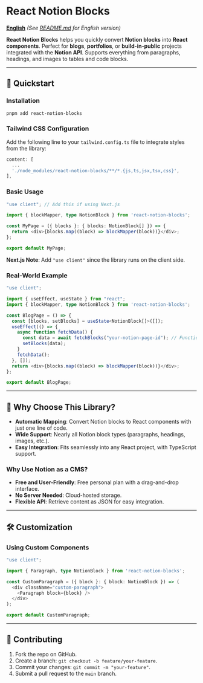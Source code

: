 # React Notion Blocks

**[English](#)** *(See [README.md](README.md) for English version)*

**React Notion Blocks** helps you quickly convert **Notion blocks** into **React components**. Perfect for **blogs**, **portfolios**, or **build-in-public** projects integrated with the **Notion API**. Supports everything from paragraphs, headings, and images to tables and code blocks.

---

## 🚀 Quickstart

### Installation
```bash
pnpm add react-notion-blocks
```

### Tailwind CSS Configuration
Add the following line to your `tailwind.config.ts` file to integrate styles from the library:

```typescript
content: [
  ...
  './node_modules/react-notion-blocks/**/*.{js,ts,jsx,tsx,css}',
],
```

### Basic Usage
```typescript
"use client"; // Add this if using Next.js

import { blockMapper, type NotionBlock } from 'react-notion-blocks';

const MyPage = ({ blocks }: { blocks: NotionBlock[] }) => {
  return <div>{blocks.map((block) => blockMapper(block))}</div>;
};

export default MyPage;
```

**Next.js Note**: Add `"use client"` since the library runs on the client side.

### Real-World Example
```typescript
"use client";

import { useEffect, useState } from "react";
import { blockMapper, type NotionBlock } from 'react-notion-blocks';

const BlogPage = () => {
  const [blocks, setBlocks] = useState<NotionBlock[]>([]);
  useEffect(() => {
    async function fetchData() {
      const data = await fetchBlocks("your-notion-page-id"); // Function to call Notion API
      setBlocks(data);
    }
    fetchData();
  }, []);
  return <div>{blocks.map((block) => blockMapper(block))}</div>;
};

export default BlogPage;
```

---

## 🌟 Why Choose This Library?

- **Automatic Mapping**: Convert Notion blocks to React components with just one line of code.
- **Wide Support**: Nearly all Notion block types (paragraphs, headings, images, etc.).
- **Easy Integration**: Fits seamlessly into any React project, with TypeScript support.

### Why Use Notion as a CMS?
- **Free and User-Friendly**: Free personal plan with a drag-and-drop interface.
- **No Server Needed**: Cloud-hosted storage.
- **Flexible API**: Retrieve content as JSON for easy integration.

---

## 🛠️ Customization

### Using Custom Components
```typescript
"use client";

import { Paragraph, type NotionBlock } from 'react-notion-blocks';

const CustomParagraph = ({ block }: { block: NotionBlock }) => (
  <div className="custom-paragraph">
    <Paragraph block={block} />
  </div>
);

export default CustomParagraph;
```

---

## 🤝 Contributing

1. Fork the repo on GitHub.
2. Create a branch: `git checkout -b feature/your-feature`.
3. Commit your changes: `git commit -m "your-feature"`.
4. Submit a pull request to the `main` branch.
```
